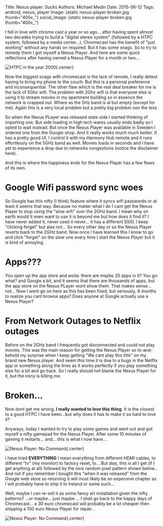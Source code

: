 Title: Nexus player: Sucks
Authors: Michael Medin
Date: 2015-06-12
Tags: android, nexus, player
Image: {static nexus-player-broken.jpg thumb="400x_"}
social_image: {static nexus-player-broken.jpg thumb="400x_"}

I fell in love with chrome cast a year or so ago... after having spent almost two decades trying to build a "digital stereo system" (followed by a HTPC system, followed by a media center...).
Chromecast has the benefit of "just working" without any hands on required. But it has some snags. So to try to remedy them I got myself a Nexus Player.
And here are some quick reflections after having owned a Nexus Player for a month or two...

<!-- PELICAN_END_SUMMARY -->

![HTPC in the year 2000]({static|htpc-2000.jpg|thumb="600x-"}){.center}

Now the biggest snags with chromecast is the lack of remote, I really detest having to bring my phone to the couch.
But this is a personal preference and inconsequential. The other flaw which is the real deal breaker for me is the lack of 5Ghz wifi.
The problem with 2Ghz wifi is that everyone else is using it to stream movies in my apartment building so in essence the network is crapped out.
Where as the 5Hz band is al but empty (except for me). Again this is a very local problem but a pretty big problem non the less.

So when the Nexus PLayer was released state side I started thinking of importing one. But side loading in high tech wares usually ends badly so I opted to wait instead.
But once the Nexus Player was available in Sweden I ordered one from the Google shop. And it really works much much better.
It has a pretty good UI, I control it with my Harmony Hub remote and it runs effortlessly on the 5GHz band as well.
Movies loads in seconds and I have yet to experience a drop due to networks congestions (notice the disclaimer here).

And this is where the happiness ends for the Nexus Player has a few flaws of its own.

# Google Wifi password sync woes

So Google has this nifty (I think) feature where it syncs wifi passwords or at least it seems that way.
Because no matter what I do I cant get the Nexus Player to stop using the "slow wifi" over the 2GHz band.
I mean why on earth would it even want to use it is beyond me but how does it find it?
I have never added it, never used it never...
It has a different SSID, I keep "clicking forget" but alas not... So every other day or so the Nexus Player reverts back to the 2GHz band.
Now once I have learned this I know to go and click "forget" on the slow one every time I start the Nexus Player but it is kind of annoying.

# Apps???

You open up the app store and woila: there are maybe 20 apps in it?
You go: what? and Google a bit, and it seems that there are thousands of apps, but the app store on the Nexus PLayer wont show them.
That makes sense... not... Now I wont go on here as this has been fixed, but seriously, 6 months to realize you cant browse apps?
Does anyone at Google actually use a Nexus Player?

# From Network Outages to Netflix outages

Before on the 2GHz band I frequently got disconnected and could not play movies. 
This was the main reason for getting the Nexus Player so lo-and-behold my surprise when I keep getting "We cant play this title" on my brand new Nexus player.
And seem this time it is due to a bugs in the Netflix app or something along the lines as it works perfectly if you play something else for a bit and go back.
So I really should not blame the Nexus Player for it, but the irony is killing me.

# Broken...

Now dont get me wrong, **I really wanted to love this thing**. It is the closest to a good HTPC I have been...but why does it has to make it so hard to love it?

Anyways, today I wanted to try to play some games and went out and got myself a nifty gamepad for the Nexus Player.
After some 10 minutes of gaming it restarts... and... this is what I now have...

![Nexus Player: No Command]({static|no-i-dont-know-either.jpg|thumb="600x-"}){.center}

I have tried **EVERYTHING** I mean everything from different HDMI cables, to different "tv" (my monitor) to factory reset, to...
But alas, this is all I get (if I get anything at all) followed by the nice random pixel pattern shown below... 
And not if you remember I bought this "when it was released" from the Google web store so returning it will most likely be an expensive chapter as I will probably have to ship it to Ireland or some such...

Well, maybe I can re-sell it as some fancy art installation given the nifty patterns?
...or maybe... just maybe ... I shall go back to the happy days of Chromecast... a 30 euro chromecast will probably be a lot cheaper then shipping a 100 euro Nexus Player for repair...

![Nexus Player: No Command]({static|nexus-player-broken.jpg|thumb="600x-"}){.center}
